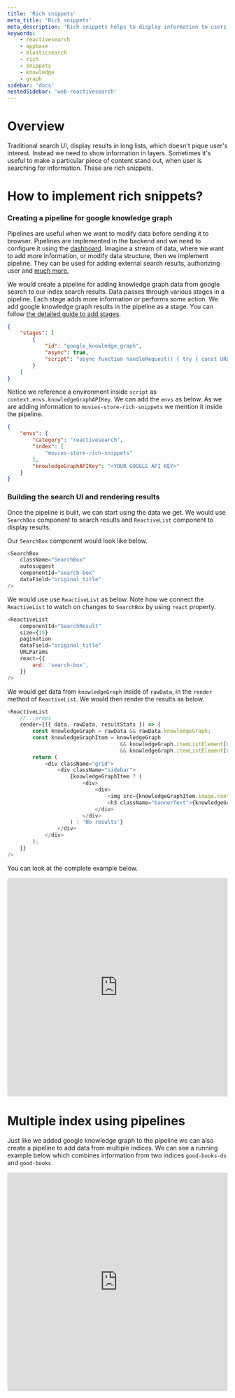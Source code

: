 ```yaml
---
title: 'Rich snippets'
meta_title: 'Rich snippets'
meta_description: 'Rich snippets helps to display information to users on multiple levels'
keywords:
    - reactivesearch
    - appbase
    - elasticsearch
    - rich 
    - snippets
    - knowledge
    - graph
sidebar: 'docs'
nestedSidebar: 'web-reactivesearch'
---
```


# Overview
Traditional search UI, display results in long lists, which doesn't pique user's interest. Instead we need to show information in layers. Sometimes it's useful to make a particular piece of content stand out, when user is searching for information. These are rich snippets. 

# How to implement rich snippets?

### Creating a pipeline for google knowledge graph

Pipelines are useful when we want to modify data before sending it to browser. Pipelines are implemented in the backend and we need to configure it using the [dashboard](https://dashboard.appbase.io/). Imagine a stream of data, where we want to add more information, or modify data structure, then we implement pipeline. They can be used for adding external search results, authorizing user and [much more.](https://docs.appbase.io/docs/pipelines/how-to/)

We would create a pipeline for adding knowledge graph data from google search to our index search results. Data passes through various stages in a pipeline. Each stage adds more information or performs some action. We add google knowledge graph results in the pipeline as a stage. You can follow [the detailed guide to add stages](https://docs.appbase.io/docs/pipelines/how-to/add-external-search-results).

```json
{
    "stages": [
        {
            "id": "google_knowledge_graph",
            "async": true,
            "script": "async function handleRequest() { try { const URL = `https://kgsearch.googleapis.com/v1/entities:search?query=${context.envs.query}&key=${context.envs.knowledgeGraphAPIKey}&limit=1&indent=True`; const responseBody = await fetch(URL); const response = JSON.parse(responseBody); return { knowledge_graph: response }} catch(e) {} return context; }"
        }
    ]
}
```

Notice we reference a environment inside `script` as `context.envs.knowledgeGraphAPIKey`. We can add the `envs` as below. As we are adding information to `movies-store-rich-snippets` we mention it inside the pipeline.
```json
{
    "envs": {
        "category": "reactivesearch",
        "index": [
            "movies-store-rich-snippets"
        ],
        "knowledgeGraphAPIKey": "<YOUR GOOGLE API KEY>"
    }
}
```

### Building the search UI and rendering results

Once the pipeline is built, we can start using the data we get. We would use `SearchBox` component to search results and `ReactiveList` component to display results. 

Our `SearchBox` component would look like below.
```js
<SearchBox 
    className="SearchBox" 
    autosuggest 
    componentId="search-box" 
    dataField="original_title" 
/>
```

We would use use `ReactiveList` as below. Note how we connect the `ReactiveList` to watch on changes to `SearchBox` by using `react` property.
```js
<ReactiveList
    componentId="SearchResult"
    size={15}
    pagination
    dataField="original_title"
    URLParams
    react={{
        and: 'search-box',
    }}
/>
```

We would get data from `knowledgeGraph` inside of `rawData`, in the `render` method of `ReactiveList`. We would then render the results as below.
```js
<ReactiveList
    //...props
    render={({ data, rawData, resultStats }) => {
        const knowledgeGraph = rawData && rawData.knowledgeGraph;
        const knowledgeGraphItem = knowledgeGraph 
                                    && knowledgeGraph.itemListElement[0] 
                                    && knowledgeGraph.itemListElement[0].result;
        return (
            <div className="grid">
                <div className="sidebar">
                    {knowledgeGraphItem ? (
                        <div>
                            <div>
                                <img src={knowledgeGraphItem.image.contentUrl} className="bannerImg" alt="movie poster" />
                                <h3 className="bannerText">{knowledgeGraphItem.name}</h3>
                            </div>
                        </div>
                    ) : 'No results'}
                </div>
            </div>
        );
    }}
/>
```

You can look at the complete example below.

<iframe src="https://codesandbox.io/embed/github/SavvyShah/reactivesearch/tree/docs%2Frich-snippets/packages/web/examples/RichSnippets?fontsize=14&hidenavigation=1&theme=dark"
     style="width:100%; height:500px; border:0; border-radius: 4px; overflow:hidden;"
     title="SavvyShah/reactivesearch"
     allow="accelerometer; ambient-light-sensor; camera; encrypted-media; geolocation; gyroscope; hid; microphone; midi; payment; usb; vr; xr-spatial-tracking"
     sandbox="allow-forms allow-modals allow-popups allow-presentation allow-same-origin allow-scripts"
></iframe>

# Multiple index using pipelines

Just like we added google knowledge graph to the pipeline we can also create a pipeline to add data from multiple indices. We can see a running example below which combines information from two indices `good-books-ds` and `good-books`.

<iframe src="https://codesandbox.io/embed/github/SavvyShah/reactivesearch/tree/docs-multi-index/packages/web/examples/MultiIndexSearch?fontsize=14&hidenavigation=1&theme=dark"
     style="width:100%; height:500px; border:0; border-radius: 4px; overflow:hidden;"
     title="multi-index-search"
     allow="accelerometer; ambient-light-sensor; camera; encrypted-media; geolocation; gyroscope; hid; microphone; midi; payment; usb; vr; xr-spatial-tracking"
     sandbox="allow-forms allow-modals allow-popups allow-presentation allow-same-origin allow-scripts"
   ></iframe>
